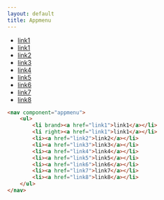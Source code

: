 ```yaml
---
layout: default
title: Appmenu
---
```


<nav component="appmenu">
	<ul>
		<li brand><a href="link1">link1</a></li>
		<li right><a href="link1">link1</a></li>
		<li><a href="link2">link2</a></li>
		<li><a href="link3">link3</a></li>
		<li><a href="link4">link4</a></li>
		<li><a href="link5">link5</a></li>
		<li><a href="link6">link6</a></li>
		<li><a href="link7">link7</a></li>
		<li><a href="link8">link8</a></li>
	</ul>
</nav>

```html
<nav component="appmenu">
	<ul>
		<li brand><a href="link1">link1</a></li>
		<li right><a href="link1">link1</a></li>
		<li><a href="link2">link2</a></li>
		<li><a href="link3">link3</a></li>
		<li><a href="link4">link4</a></li>
		<li><a href="link5">link5</a></li>
		<li><a href="link6">link6</a></li>
		<li><a href="link7">link7</a></li>
		<li><a href="link8">link8</a></li>
	</ul>
</nav>
```
